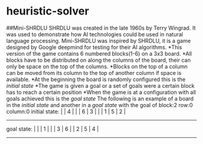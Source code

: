 # heuristic-solver
##Mini-SHRDLU 
SHRDLU was created in the late 1960s by Terry Wingrad. It was used to demonstrate how AI technologies could be used in natural language processing. 
Mini-SHRDLU was inspired by SHRDLU, it is a game designed by Google deepmind for testing for their AI algorithms.
  *This version of the game contains 6 numbered blocks(1-6) on a 3x3 board. 
  *All blocks have to be distributed on along the columns of the board, their can only be space on the top of the columns.
  *Blocks on the top of a column can be moved from its column to the top of another column if space is available.
  *At the beginning the board is randomly configured this is the *initial state*
  *The game is given a goal or a set of goals were a certain block has to reach a certain position
  *When the game is at a configuration with all goals achieved this is the *goal state*
The following is an example of a board in the *initial state* and another in a *goal state* with the goal of block:2 row:0 column:0
initial state:
 |   | 4 |   |
 | 6 | 3 |   |
 | 1 | 5 | 2 |
  --- --- ---
goal state:
 |   |   | 1 |
 |   | 3 | 6 |
 | 2 | 5 | 4 |
  --- --- ---
  
